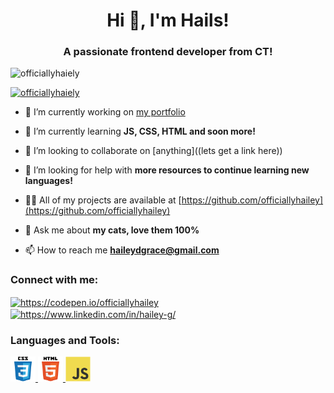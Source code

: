 <h1 align="center">Hi 👋, I'm Hails!</h1>
<h3 align="center">A passionate frontend developer from CT!</h3>

<p align="left"> <img src="https://komarev.com/ghpvc/?username=officiallyhaiely&label=Profile%20views&color=0e75b6&style=flat" alt="officiallyhaiely" /> </p>

<p align="left"> <a href="https://github.com/ryo-ma/github-profile-trophy"><img src="https://github-profile-trophy.vercel.app/?username=officiallyhaiely" alt="officiallyhaiely" /></a> </p>

- 🔭 I’m currently working on [my portfolio](https://officiallyhailey.github.io/my-portfolio/minimal.html)

- 🌱 I’m currently learning **JS, CSS, HTML and soon more!**

- 👯 I’m looking to collaborate on [anything]((lets get a link here))

- 🤝 I’m looking for help with **more resources to continue learning new languages!**

- 👨‍💻 All of my projects are available at [https://github.com/officiallyhailey](https://github.com/officiallyhailey)

- 💬 Ask me about **my cats, love them 100%**

- 📫 How to reach me **haileydgrace@gmail.com**

<h3 align="left">Connect with me:</h3>
<p align="left">
<a href="https://codepen.io/https://codepen.io/officiallyhailey" target="blank"><img align="center" src="https://raw.githubusercontent.com/rahuldkjain/github-profile-readme-generator/master/src/images/icons/Social/codepen.svg" alt="https://codepen.io/officiallyhailey" height="30" width="40" /></a>
<a href="https://linkedin.com/in/https://www.linkedin.com/in/hailey-g/" target="blank"><img align="center" src="https://raw.githubusercontent.com/rahuldkjain/github-profile-readme-generator/master/src/images/icons/Social/linked-in-alt.svg" alt="https://www.linkedin.com/in/hailey-g/" height="30" width="40" /></a>
</p>

<h3 align="left">Languages and Tools:</h3>
<p align="left"> <a href="https://www.w3schools.com/css/" target="_blank" rel="noreferrer"> <img src="https://raw.githubusercontent.com/devicons/devicon/master/icons/css3/css3-original-wordmark.svg" alt="css3" width="40" height="40"/> </a> <a href="https://www.w3.org/html/" target="_blank" rel="noreferrer"> <img src="https://raw.githubusercontent.com/devicons/devicon/master/icons/html5/html5-original-wordmark.svg" alt="html5" width="40" height="40"/> </a> <a href="https://developer.mozilla.org/en-US/docs/Web/JavaScript" target="_blank" rel="noreferrer"> <img src="https://raw.githubusercontent.com/devicons/devicon/master/icons/javascript/javascript-original.svg" alt="javascript" width="40" height="40"/> </a> </p>

